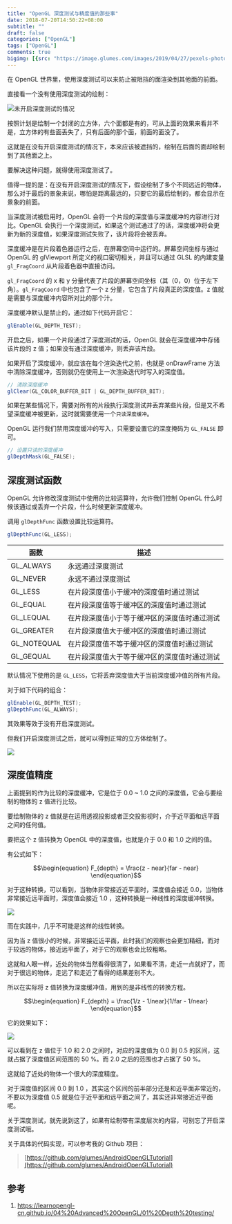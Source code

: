 ```yaml
---
title: "OpenGL 深度测试与精度值的那些事"
date: 2018-07-20T14:50:22+08:00
subtitle: ""
draft: false
categories: ["OpenGL"]
tags: ["OpenGL"]
comments: true
bigimg: [{src: "https://image.glumes.com/images/2019/04/27/pexels-photo-137132.jpg", desc: ""}]
---
```



在 OpenGL 世界里，使用深度测试可以来防止被阻挡的面渲染到其他面的前面。

直接看一个没有使用深度测试的绘制：

![未开启深度测试的情况](https://res.cloudinary.com/glumes-com/image/upload/v1532052034/code/undepth_test.gif)



按照计划是绘制一个封闭的立方体，六个面都是有的，可从上面的效果来看并不是，立方体的有些面丢失了，只有后面的那个面，前面的面没了。

这就是在没有开启深度测试的情况下，本来应该被遮挡的，绘制在后面的面却绘制到了其他面之上。


要解决这种问题，就得使用深度测试了。

<!--more-->


值得一提的是：在没有开启深度测试的情况下，假设绘制了多个不同远近的物体，那么对于最后的景象来说，哪怕是距离最远的，只要它的最后绘制的，都会显示在景象的前面。



当深度测试被启用时，OpenGL 会将一个片段的深度值与深度缓冲的内容进行对比。OpenGL 会执行一个深度测试，如果这个测试通过了的话，深度缓冲将会更新为新的深度值，如果深度测试失败了，该片段将会被丢弃。



深度缓冲是在片段着色器运行之后，在屏幕空间中运行的。屏幕空间坐标与通过 OpenGL 的 glViewport 所定义的视口密切相关，并且可以通过 GLSL 的内建变量 `gl_FragCoord` 从片段着色器中直接访问。


`gl_FragCoord` 的 x 和 y 分量代表了片段的屏幕空间坐标（其（0，0）位于左下角）。`gl_FragCoord` 中也包含了一个 z 分量，它包含了片段真正的深度值。z 值就是需要与深度缓冲内容所对比的那个汁。

深度缓冲默认是禁止的，通过如下代码开启它：

```java
glEnable(GL_DEPTH_TEST);
```

开启之后，如果一个片段通过了深度测试的话，OpenGL 就会在深度缓冲中存储该片段的 z 值；如果没有通过深度缓冲，则丢弃该片段。

如果开启了深度缓冲，就应该在每个渲染迭代之前，也就是 onDrawFrame 方法中清除深度缓冲，否则就仍在使用上一次渲染迭代时写入的深度值。

```java
// 清除深度缓冲
glClear(GL_COLOR_BUFFER_BIT | GL_DEPTH_BUFFER_BIT);
```

如果在某些情况下，需要对所有的片段执行深度测试并丢弃某些片段，但是又不希望深度缓冲被更新，这时就需要使用一个`只读深度缓冲`。

OpenGL 运行我们禁用深度缓冲的写入，只需要设置它的深度掩码为 `GL_FALSE` 即可。

```java
// 设置只读的深度缓冲
glDepthMask(GL_FALSE);
```


## 深度测试函数

OpenGL 允许修改深度测试中使用的比较运算符，允许我们控制 OpenGL 什么时候该通过或丢弃一个片段，什么时候更新深度缓冲。

调用 `glDepthFunc` 函数设置比较运算符。

```java
glDepthFunc(GL_LESS);
```

|函数|描述|
|---|---|
|GL_ALWAYS|永远通过深度测试|
|GL_NEVER|永远不通过深度测试|
|GL_LESS|在片段深度值小于缓冲的深度值时通过测试|
|GL_EQUAL|在片段深度值等于缓冲区的深度值时通过测试|
|GL_LEQUAL|在片段深度值小于等于缓冲区的深度值时通过测试|
|GL_GREATER|在片段深度值大于缓冲区的深度值时通过测试|
|GL_NOTEQUAL|在片段深度值不等于缓冲区的深度值时通过测试|
|GL_GEQUAL|在片段深度值大于等于缓冲区的深度值时通过测试|

默认情况下使用的是 `GL_LESS`，它将丢弃深度值大于当前深度缓冲值的所有片段。

对于如下代码的组合：

```java
glEnable(GL_DEPTH_TEST);
glDepthFunc(GL_ALWAYS);
```

其效果等效于没有开启深度测试。


但我们开启深度测试之后，就可以得到正常的立方体绘制了。



![](https://res.cloudinary.com/glumes-com/image/upload/v1526832824/code/rotate_camera_with_cube.gif) 


## 深度值精度

上面提到的作为比较的深度缓冲，它是位于 0.0 ~ 1.0 之间的深度值，它会与要绘制的物体的 z 值进行比较。

要绘制物体的 z 值就是在运用透视投影或者正交投影视时，介于近平面和远平面之间的任何值。

要把这个 z 值转换为 OpenGL 中的深度值，也就是介于 0.0 和 1.0 之间的值。

有公式如下：


$$\begin{equation} F_{depth} = \frac{z - near}{far - near} \end{equation}$$


对于这种转换，可以看到，当物体非常接近近平面时，深度值会接近 0.0，当物体非常接近远平面时，深度值会接近 1.0 ，这种转换是一种线性的深度缓冲转换。

![](https://image.glumes.com/images/2019/04/27/depth_linear_graph.png)


而在实践中，几乎不可能是这样的线性转换。

因为当 z 值很小的时候，非常接近近平面，此时我们的观察也会更加精细，而对于较远的物体，接近远平面了，对于它的观察也会比较粗略。

这就和人眼一样，近处的物体当然看得很清了，如果看不清，走近一点就好了，而对于很远的物体，走远了和走近了看得的结果差别不大。


所以在实际将 z 值转换为深度缓冲值，用到的是非线性的转换方程。

$$\begin{equation} F_{depth} = \frac{1/z - 1/near}{1/far - 1/near} \end{equation}$$


它的效果如下：

![](https://image.glumes.com/images/2019/04/27/depth_non_linear_graph.png)

可以看到在 z 值位于 1.0 和 2.0 之间时，对应的深度值为 0.0 到 0.5 的区间，这就占据了深度值区间范围的 50 %。而 2.0 之后的范围也才占据了 50 %。

这就给了近处的物体一个很大的深度精度。
 
 对于深度值的区间 0.0 到 1.0 ，其实这个区间的前半部分还是和近平面非常近的，不要以为深度值 0.5 就是位于近平面和远平面之间了，其实还非常接近近平面呢。



关于深度测试，就先说到这了，如果有绘制带有深度层次的内容，可别忘了开启深度测试哦。

关于具体的代码实现，可以参考我的 Github 项目：

> [https://github.com/glumes/AndroidOpenGLTutorial](https://github.com/glumes/AndroidOpenGLTutorial)


## 参考

1. https://learnopengl-cn.github.io/04%20Advanced%20OpenGL/01%20Depth%20testing/


